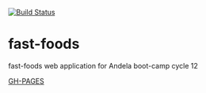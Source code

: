 [![Build Status](https://travis-ci.org/kyakusahmed/fast-foods.svg?branch=APIendpoints)](https://travis-ci.org/kyakusahmed/fast-foods)


# fast-foods

fast-foods web application for Andela boot-camp cycle 12 

[GH-PAGES](https://kyakusahmed.github.io/fast-foods/UI/)

